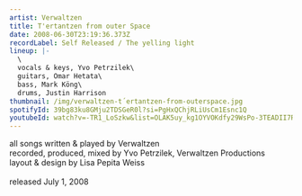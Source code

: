 ```yaml
---
artist: Verwaltzen
title: T'ertantzen from outer Space
date: 2008-06-30T23:19:36.373Z
recordLabel: Self Released / The yelling light
lineup: |-
  \
  vocals & keys, Yvo Petrzilek\
  guitars, Omar Hetata\
  bass, Mark Köng\
  drums, Justin Harrison
thumbnail: /img/verwaltzen-t´ertantzen-from-outerspace.jpg
spotifyId: 39bg83ku8GMju2TDSGeR0l?si=PgHxQChjRLiUsCm1Esnc1Q
youtubeId: watch?v=-TR1_LoSzkw&list=OLAK5uy_kg1OYVOKdfy29WsPo-3TEADII7RwKWQuA
---
```

all songs written & played by Verwaltzen\
recorded, produced, mixed by Yvo Petrzilek, Verwaltzen Productions\
layout & design by Lisa Pepita Weiss\
\
released July 1, 2008